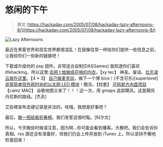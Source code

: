 # 悠闲的下午

> 原文:[https://hackaday.com/2005/07/08/hackaday-lazy-afternoons-8/](https://hackaday.com/2005/07/08/hackaday-lazy-afternoons-8/)

![Lazy Afternoons](../Images/8b8e4cfef127a24e6cda2a9c0396e969.png)

最近在黑客世界和现实世界都很混乱！在我像往常一样给你们提供一些信息之前，让我给你们一些新的链接吧！

下载或升级你的 psp 固件。非常适合自制[DASGames]
我知道你们喜欢 lifehacking，所以这里:[去把 t 恤做成花哨的内衣](http://www.supernaturale.com/articles.html?id=70)。【xy tec】
神圣。废话。[壮志凌云就在这里](http://www.big-boys.com/articles/f14model.html)。【4 * 3】
[自己做麦克风](http://www.mp3forkidz.com/mic/)，做下一个博 bice！(不含可乐)[superlevel]
[非常简单但外观时尚的以太网 LED 模块](http://pillowcase1.blogspot.com/2005/07/ethernet-led.html)！酷豆。【枕套】
[可拆卸方向盘项目](http://arcadecontrols.com/arcade_wheel.htm)【camz MAC】
谷歌地图又来了！！！这一次，用 gmaps 追踪飓风。这是飓风丹尼斯的路线。[杰夫]

艾伯塔宣布击键记录是非法的。哇哦。我想是好事吧？

最后，[做一把纸板折叠椅](http://www.designboom.com/cardboard.html)。我们发誓这很时髦。[科尔文]

所以，今天晚些时候请注意，因为啊…你可能会看到播客。大概吧。我们会告诉你真相。rss 源还没有准备好，但我们仍会上传并放到 iTunes 上。所以坚持不懈地检查回来！